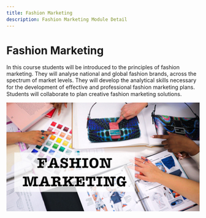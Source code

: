 ```yaml
---
title: Fashion Marketing
description: Fashion Marketing Module Detail
---
```


# Fashion Marketing

In this course students will be introduced to the principles of fashion marketing. 
They will analyse national and global fashion brands, across the spectrum of market levels.
They will develop the analytical skills necessary for the development of eﬀective and professional fashion marketing plans.
Students will collaborate to plan creative fashion marketing solutions.

![Fashion Marketing](/assets/images/modules/marketing.jpg)